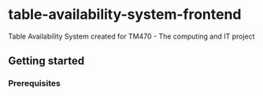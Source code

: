 # table-availability-system-frontend
Table Availability System created for TM470 - The computing and IT project

## Getting started

### Prerequisites

